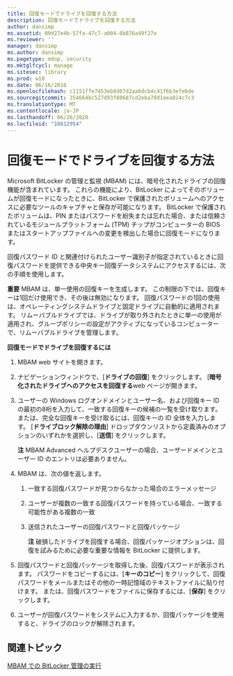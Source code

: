```yaml
---
title: 回復モードでドライブを回復する方法
description: 回復モードでドライブを回復する方法
author: dansimp
ms.assetid: 09d27e4b-57fa-47c7-a004-8b876a49f27e
ms.reviewer: ''
manager: dansimp
ms.author: dansimp
ms.pagetype: mdop, security
ms.mktglfcycl: manage
ms.sitesec: library
ms.prod: w10
ms.date: 06/16/2016
ms.openlocfilehash: c1151ffe7453eb8d07d2aa6dcb4c41f6b3efe6de
ms.sourcegitcommit: 354664bc527d93f80687cd2eba70d1eea024c7c3
ms.translationtype: MT
ms.contentlocale: ja-JP
ms.lasthandoff: 06/26/2020
ms.locfileid: "10812954"
---
```

# 回復モードでドライブを回復する方法


Microsoft BitLocker の管理と監視 (MBAM) には、暗号化されたドライブの回復機能が含まれています。 これらの機能により、BitLocker によってそのボリュームが回復モードになったときに、BitLocker で保護されたボリュームへのアクセスに必要なツールのキャプチャと保存が可能になります。 BitLocker で保護されたボリュームは、PIN またはパスワードを紛失または忘れた場合、または信頼されているモジュールプラットフォーム (TPM) チップがコンピューターの BIOS またはスタートアップファイルへの変更を検出した場合に回復モードになります。

回復パスワード ID と関連付けられたユーザー識別子が指定されているときに回復パスワードを提供できる中央キー回復データシステムにアクセスするには、次の手順を使用します。

**重要** MBAM は、単一使用の回復キーを生成します。 この制限の下では、回復キーは1回だけ使用でき、その後は無効になります。 回復パスワードの1回の使用は、オペレーティングシステムドライブと固定ドライブに自動的に適用されます。 リムーバブルドライブでは、ドライブが取り外されたときに単一の使用が適用され、グループポリシーの設定がアクティブになっているコンピューターで、リムーバブルドライブを管理します。

 

**回復モードでドライブを回復するには**

1.  MBAM web サイトを開きます。

2.  ナビゲーションウィンドウで、[**ドライブの回復**] をクリックします。 [**暗号化されたドライブへのアクセスを回復する**web ページが開きます。

3.  ユーザーの Windows ログオンドメインとユーザー名、および回復キー ID の最初の8桁を入力して、一致する回復キーの候補の一覧を受け取ります。 または、完全な回復キーを受け取るには、回復キーの ID 全体を入力します。 [**ドライブロック解除の理由**] ドロップダウンリストから定義済みのオプションのいずれかを選択し、[**送信**] をクリックします。

    **注** MBAM Advanced ヘルプデスクユーザーの場合、ユーザードメインとユーザー ID のエントリは必要ありません。

     

4.  MBAM は、次の値を返します。

    1.  一致する回復パスワードが見つからなかった場合のエラーメッセージ

    2.  ユーザーが複数の一致する回復パスワードを持っている場合、一致する可能性がある複数の一致

    3.  送信されたユーザーの回復パスワードと回復パッケージ

        **注** 破損したドライブを回復する場合、回復パッケージオプションは、回復を試みるために必要な重要な情報を BitLocker に提供します。

         

5.  回復パスワードと回復パッケージを取得した後、回復パスワードが表示されます。 パスワードをコピーするには、[**キーのコピー**] をクリックして、回復パスワードをメールまたはその他の一時記憶域のテキストファイルに貼り付けます。 または、回復パスワードをファイルに保存するには、[**保存**] をクリックします。

6.  ユーザーが回復パスワードをシステムに入力するか、回復パッケージを使用すると、ドライブのロックが解除されます。

## 関連トピック


[MBAM での BitLocker 管理の実行](performing-bitlocker-management-with-mbam.md)

 

 





